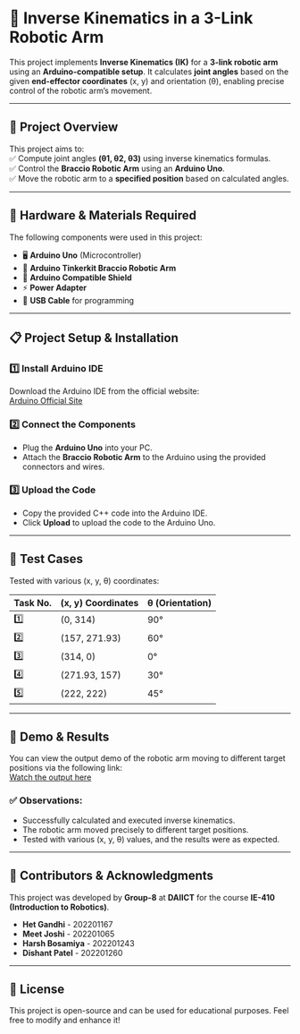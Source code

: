 # 🤖 Inverse Kinematics in a 3-Link Robotic Arm  

This project implements **Inverse Kinematics (IK)** for a **3-link robotic arm** using an **Arduino-compatible setup**. It calculates **joint angles** based on the given **end-effector coordinates** (x, y) and orientation (θ), enabling precise control of the robotic arm’s movement.

---

## 📌 **Project Overview**  
This project aims to:  
✅ Compute joint angles **(θ1, θ2, θ3)** using inverse kinematics formulas.  
✅ Control the **Braccio Robotic Arm** using an **Arduino Uno**.  
✅ Move the robotic arm to a **specified position** based on calculated angles.  

---

## 🔧 **Hardware & Materials Required**  
The following components were used in this project:  
- 🖥 **Arduino Uno** (Microcontroller)  
- 🤖 **Arduino Tinkerkit Braccio Robotic Arm**  
- 🔌 **Arduino Compatible Shield**  
- ⚡ **Power Adapter**  
- 🧩 **USB Cable** for programming  

---

## 📋 **Project Setup & Installation**

### 1️⃣ **Install Arduino IDE**  
Download the Arduino IDE from the official website:  
[Arduino Official Site](https://www.arduino.cc/en/software)

### 2️⃣ **Connect the Components**  
- Plug the **Arduino Uno** into your PC.
- Attach the **Braccio Robotic Arm** to the Arduino using the provided connectors and wires.

### 3️⃣ **Upload the Code**  
- Copy the provided C++ code into the Arduino IDE.
- Click **Upload** to upload the code to the Arduino Uno.

---

## 🔩 **Test Cases**

Tested with various (x, y, θ) coordinates:

| Task No. | (x, y) Coordinates | θ (Orientation) |
|----------|---------------------|-----------------|
| 1️⃣       | (0, 314)             | 90°             |
| 2️⃣       | (157, 271.93)        | 60°             |
| 3️⃣       | (314, 0)             | 0°              |
| 4️⃣       | (271.93, 157)        | 30°             |
| 5️⃣       | (222, 222)           | 45°             |

---

## 🎥 **Demo & Results**

You can view the output demo of the robotic arm moving to different target positions via the following link:  
[Watch the output here](<Insert YouTube link>)

### ✅ **Observations:**
- Successfully calculated and executed inverse kinematics.
- The robotic arm moved precisely to different target positions.
- Tested with various (x, y, θ) values, and the results were as expected.

---

## 👥 **Contributors & Acknowledgments**

This project was developed by **Group-8** at **DAIICT** for the course **IE-410 (Introduction to Robotics)**.

- **Het Gandhi** - 202201167  
- **Meet Joshi** - 202201065  
- **Harsh Bosamiya** - 202201243  
- **Dishant Patel** - 202201260  

---

## 📜 **License**

This project is open-source and can be used for educational purposes. Feel free to modify and enhance it!

